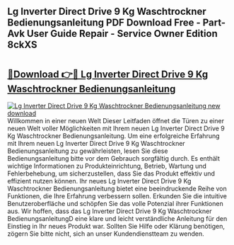 ## Lg Inverter Direct Drive 9 Kg Waschtrockner Bedienungsanleitung PDF Download Free - Part-Avk User Guide Repair - Service Owner Edition 8ckXS

# <h2><a href="http://df655od.blite.top/?on=Lg+Inverter+Direct+Drive+9+Kg+Waschtrockner+Bedienungsanleitung">🔗Download 👉🔴 Lg Inverter Direct Drive 9 Kg Waschtrockner Bedienungsanleitung</a></h2>

[![Lg Inverter Direct Drive 9 Kg Waschtrockner Bedienungsanleitung new download](https://i.imgur.com/lujVjoI.png)](http://df655od.blite.top/?on=Lg+Inverter+Direct+Drive+9+Kg+Waschtrockner+Bedienungsanleitung)
Willkommen in einer neuen Welt Dieser Leitfaden öffnet die Türen zu einer neuen Welt voller Möglichkeiten mit Ihrem neuen Lg Inverter Direct Drive 9 Kg Waschtrockner Bedienungsanleitung. Um eine erfolgreiche Erfahrung mit Ihrem neuen Lg Inverter Direct Drive 9 Kg Waschtrockner Bedienungsanleitung zu gewährleisten, lesen Sie diese Bedienungsanleitung bitte vor dem Gebrauch sorgfältig durch. Es enthält wichtige Informationen zu Produkteinrichtung, Betrieb, Wartung und Fehlerbehebung, um sicherzustellen, dass Sie das Produkt effektiv und effizient nutzen können. Ihr neues Lg Inverter Direct Drive 9 Kg Waschtrockner Bedienungsanleitung bietet eine beeindruckende Reihe von Funktionen, die Ihre Erfahrung verbessern sollen. Erkunden Sie die intuitive Benutzeroberfläche und schöpfen Sie das volle Potenzial ihrer Funktionen aus. Wir hoffen, dass das Lg Inverter Direct Drive 9 Kg Waschtrockner BedienungsanleitungD eine klare und leicht verständliche Anleitung für den Einstieg in Ihr neues Produkt war. Sollten Sie Hilfe oder Klärung benötigen, zögern Sie bitte nicht, sich an unser Kundendienstteam zu wenden.
